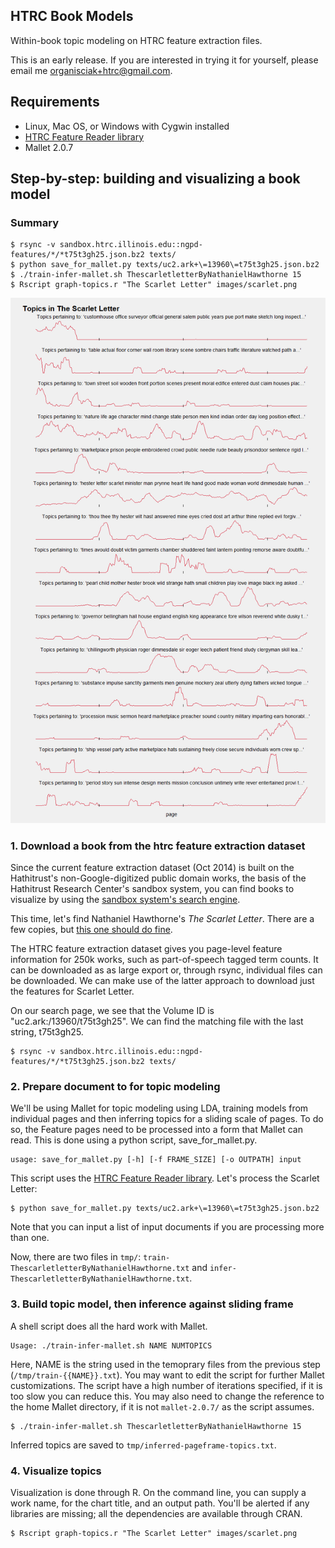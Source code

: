 HTRC Book Models
----------------

Within-book topic modeling on HTRC feature extraction files.

This is an early release. If you are interested in trying it for yourself, please email me organisciak+htrc@gmail.com.


## Requirements

- Linux, Mac OS, or Windows with Cygwin installed
- [HTRC Feature Reader library](https://github.com/organisciak/htrc-feature-reader)
- Mallet 2.0.7

## Step-by-step: building and visualizing a book model

### Summary

    $ rsync -v sandbox.htrc.illinois.edu::ngpd-features/*/*t75t3gh25.json.bz2 texts/
    $ python save_for_mallet.py texts/uc2.ark+\=13960\=t75t3gh25.json.bz2
    $ ./train-infer-mallet.sh ThescarletletterByNathanielHawthorne 15
    $ Rscript graph-topics.r "The Scarlet Letter" images/scarlet.png

![The Scarlet Letter topics](images/scarlet.png)

### 1. Download a book from the htrc feature extraction dataset

Since the current feature extraction dataset (Oct 2014) is built on the Hathitrust's non-Google-digitized public domain works, the basis of the Hathitrust Research Center's sandbox system, you can find books to visualize by using the [sandbox system's search engine](https://sandbox.htrc.illinois.edu/blacklight).

This time, let's find Nathaniel Hawthorne's _The Scarlet Letter_. There are a few copies, but [this one should do fine](https://sandbox.htrc.illinois.edu/blacklight/catalog/uc2.ark:/13960/t75t3gh25).

The HTRC feature extraction dataset gives you page-level feature information for 250k works, such as part-of-speech tagged term counts. It can be downloaded as as large export or, through rsync, individual files can be downloaded. We can make use of the latter approach to download just the features for Scarlet Letter.

On our search page, we see that the Volume ID is "uc2.ark:/13960/t75t3gh25". We can find the matching file with the last string, t75t3gh25.

    $ rsync -v sandbox.htrc.illinois.edu::ngpd-features/*/*t75t3gh25.json.bz2 texts/

### 2. Prepare document to for topic modeling

We'll be using Mallet for topic modeling using LDA, training models from individual pages and then inferring topics for a sliding scale of pages. To do so, the Feature pages need to be processed into a form that Mallet can read. This is done using a python script, save_for_mallet.py.

    usage: save_for_mallet.py [-h] [-f FRAME_SIZE] [-o OUTPATH] input

This script uses the [HTRC Feature Reader library](https://github.com/organisciak/htrc-feature-reader). Let's process the Scarlet Letter:

    $ python save_for_mallet.py texts/uc2.ark+\=13960\=t75t3gh25.json.bz2

Note that you can input a list of input documents if you are processing more than one.

Now, there are two files in `tmp/`: `train-ThescarletletterByNathanielHawthorne.txt` and `infer-ThescarletletterByNathanielHawthorne.txt`.
 
### 3. Build topic model, then inference against sliding frame

A shell script does all the hard work with Mallet.

    Usage: ./train-infer-mallet.sh NAME NUMTOPICS

Here, NAME is the string used in the temoprary files from the previous step (`/tmp/train-{{NAME}}.txt`).
You may want to edit the script for further Mallet customizations. The script have a high number of iterations specified, if it is too slow you can reduce this. You may also need to change the reference to the home Mallet directory, if it is not `mallet-2.0.7/` as the script assumes.

    $ ./train-infer-mallet.sh ThescarletletterByNathanielHawthorne 15

Inferred topics are saved to `tmp/inferred-pageframe-topics.txt`.  

### 4. Visualize topics

Visualization is done through R. On the command line, you can supply a work name, for the chart title, and an output path. You'll be alerted if any libraries are missing; all the dependencies are available through CRAN.

    $ Rscript graph-topics.r "The Scarlet Letter" images/scarlet.png
